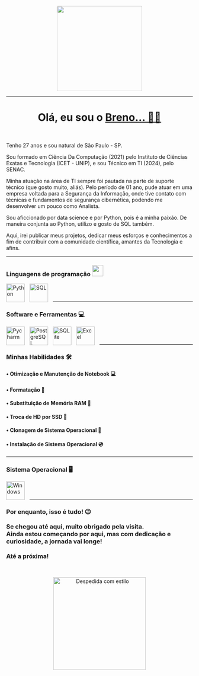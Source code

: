 
<p align="center">
  <img src="https://miro.medium.com/max/2048/1*OohqW5DGh9CQS4hLY5FXzA.png" height="230"/>
</p>
<hr>

<h1 align="center">
  Olá, eu sou o <a href="https://github.com/Aryagm">Breno... 👋🏻</a>
</h1>

<br>


<p>Tenho 27 anos e sou natural de São Paulo - SP.</p>

<p>Sou formado em Ciência Da Computação (2021) pelo Instituto de Ciências Exatas e Tecnologia (ICET - UNIP), e sou Técnico em TI (2024), pelo SENAC. 

<p>Minha atuação na área de TI sempre foi pautada na parte de suporte técnico (que gosto muito, aliás). Pelo período de 01 ano, pude atuar em uma empresa voltada para a Segurança da Informação, onde tive contato com técnicas e fundamentos de segurança cibernética, podendo me desenvolver um pouco como Analista.

<p>Sou aficcionado por data science e por Python, pois é a minha paixão. De maneira conjunta ao Python, utilizo e gosto de SQL também.</p>

<p>Aqui, irei publicar meus projetos, dedicar meus esforços e conhecimentos a fim de contribuir com a comunidade científica, amantes da Tecnologia e afins.</p>



------
<h3 align="left">Linguagens de programação <img src = "https://media2.giphy.com/media/QssGEmpkyEOhBCb7e1/giphy.gif?cid=ecf05e47a0n3gi1bfqntqmob8g9aid1oyj2wr3ds3mg700bl&rid=giphy.gif" width = 30px> </h3></h3>


<img 
    align="left" 
    alt="Python"
    title="Python"
    width="50px" 
    style="padding-right: 10px;" 
    src="https://cdn.jsdelivr.net/gh/devicons/devicon@latest/icons/python/python-original-wordmark.svg" 
/>

<img 
    align="left" 
    alt="SQL"
    title="SQL"
    width="50px" 
    style="padding-right: 10px;" 
    src="https://cdn.jsdelivr.net/gh/devicons/devicon@latest/icons/azuresqldatabase/azuresqldatabase-original.svg" 
/>

<br>
<br>



---
### Software e Ferramentas 💻
<img
    align="left" 
    alt="Pycharm"
    title="Pycharm"
    width="50px" 
    style="padding-right: 10px;" 
    src="https://cdn.jsdelivr.net/gh/devicons/devicon@latest/icons/pycharm/pycharm-original.svg" 
/>

<img
    align="left" 
    alt="PostgreSQL"
    title="PostgreSQL"
    width="50px" 
    style="padding-right: 10px;" 
    src="https://cdn.jsdelivr.net/gh/devicons/devicon@latest/icons/postgresql/postgresql-original-wordmark.svg" 
/>

<img
    align="left" 
    alt="SQLite"
    title="SQLite"
    width="50px" 
    style="padding-right: 10px;" 
    src="https://cdn.jsdelivr.net/gh/devicons/devicon@latest/icons/sqlite/sqlite-original.svg" 
/>



<img
    align="left" 
    alt="Excel"
    title="Excel"
    width="50px" 
    style="padding-right: 10px;" 
    src="https://upload.wikimedia.org/wikipedia/commons/thumb/7/73/Microsoft_Excel_2013-2019_logo.svg/1200px-Microsoft_Excel_2013-2019_logo.svg.png" 
/>
<br><br>

---

### Minhas Habilidades 🛠️
<h4>• Otimização e Manutenção de Notebook 💻</h4>
<h4>• Formatação 🔄</h4>
<h4>• Substituição de Memória RAM 💾</h4>
<h4>• Troca de HD por SSD 💽</h4>
<h4>• Clonagem de Sistema Operacional 🧬</h4>
<h4>• Instalação de Sistema Operacional 💿</h4>

------



### Sistema Operacional 🖥️

<img
    align="left" 
    alt="Windows"
    title="Windows"
    width="50px" 
    style="padding-right: 10px;" 
    src="https://cdn.jsdelivr.net/gh/devicons/devicon@latest/icons/windows8/windows8-original.svg" 
/>


<br><br>

------
<h3 align="left">
    Por enquanto, isso é tudo! 😉<br><br>
    Se chegou até aqui, muito obrigado pela visita. <br>
    Ainda estou começando por aqui, mas com dedicação e curiosidade, a jornada vai longe! <br><br>
    Até a próxima!
</h3>

<br><p align="center">
    <img 
        src="https://media.giphy.com/media/BIVtqABqCwXCuypora/giphy.gif" 
        alt="Despedida com estilo" 
        width="250px"
    />
</p>



